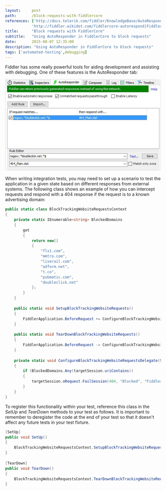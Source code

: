 ```yaml
---
layout:     post
path:       /block-requests-with-fiddlercore
references: ['http://docs.telerik.com/fiddler/KnowledgeBase/AutoResponder|Fiddler AutoResponder KB',
			'http://fiddler.wikidot.com/fiddlercore-autorespond|FiddlerCore AutoResponder Wiki']
title:      "Block requests with FiddlerCore"
subtitle:   "Using AutoResponder in FiddlerCore to block requests"
date:       2015-08-07 12:35:00
description: "Using AutoResponder in FiddlerCore to block requests"
tags: ['automated-testing',debugging]
---
```


Fiddler has some really powerful tools for aiding development and assisting with
debugging. One of these features is the AutoResponder tab:

![Screenshot of Fiddler AutoResponder](./images/2015-08-07-block-requests-with-fiddlercore/fiddler-autoresponder.jpg)

When writing integration tests, you may need to set up a scenario to test the application
in a given state based on different responses from external systems. The following class
shows an example of how you can intercept requests and respond with a 404 response if
the request is to a known advertising domain:

```csharp
public static class BlockTrackingWebsiteRequestsContext
{
    private static IEnumerable<string> BlockedDomains
    {
        get
        {
            return new[]
            {
                "flx1.com",
                "mmtro.com",
                "liverail.com",
                "adform.net",
                "t.co",
                "pubmatic.com",
                "doubleclick.net"
            };
        }
    }

    public static void SetupBlockTrackingWebsiteRequests()
    {
        FiddlerApplication.BeforeRequest += ConfigureBlockTrackingWebsiteRequestsDelegate;
    }

    public static void TearDownBlockTrackingWebsiteRequests()
    {
        FiddlerApplication.BeforeRequest -= ConfigureBlockTrackingWebsiteRequestsDelegate;
    }

    private static void ConfigureBlockTrackingWebsiteRequestsDelegate(Session targetSession)
    {
        if (BlockedDomains.Any(targetSession.uriContains))
        {
            targetSession.oRequest.FailSession(404, "Blocked", "Fiddler blacklisted this domain");
        }
    }
}
```

To register this functionality within your test, reference this class in the *SetUp*
and *TearDown* methods to your test as follows. It is important to remember to deregister
the code at the end of your test so that it doesn't affect any future tests in your test
fixture.

```csharp
[SetUp]
public void SetUp()
{
    BlockTrackingWebsiteRequestsContext.SetupBlockTrackingWebsiteRequests();
}

[TearDown]
public void TearDown()
{
    BlockTrackingWebsiteRequestsContext.TearDownBlockTrackingWebsiteRequests();
}
```
